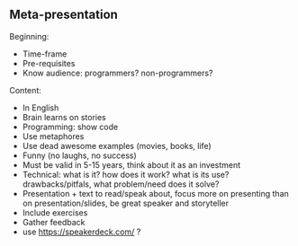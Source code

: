 Meta-presentation
-----------------
Beginning:
* Time-frame
* Pre-requisites
* Know audience: programmers? non-programmers?

Content:
* In English
* Brain learns on stories
* Programming: show code
* Use metaphores
* Use dead awesome examples (movies, books, life)
* Funny (no laughs, no success)
* Must be valid in 5-15 years, think about it as an investment
* Technical: what is it? how does it work? what is its use? drawbacks/pitfals, what problem/need does it solve?
* Presentation + text to read/speak about, focus more on presenting than on presentation/slides, be great speaker and storyteller
* Include exercises
* Gather feedback
* use https://speakerdeck.com/ ?
